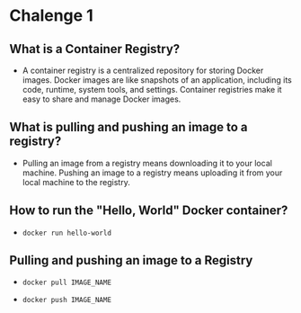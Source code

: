 # Chalenge 1

## What is a Container Registry?

* A container registry is a centralized repository for storing Docker images. Docker images are like snapshots of an application, including its code, runtime, system tools, and settings. Container registries make it easy to share and manage Docker images.

## What is pulling and pushing an image to a registry?

* Pulling an image from a registry means downloading it to your local machine. Pushing an image to a registry means uploading it from your local machine to the registry.

## How to run the "Hello, World" Docker container?

* `docker run hello-world`

## Pulling and pushing an image to a Registry

* `docker pull IMAGE_NAME`
 
* `docker push IMAGE_NAME`



